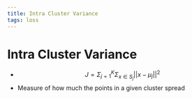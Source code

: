 ```yaml
---
title: Intra Cluster Variance
tags: loss
---
```


# Intra Cluster Variance
- $$J = \Sigma_{j=1}^K \Sigma_{x \in S_j} ||x - \mu_j||^2$$
- Measure of how much the points in a given cluster spread
































































































